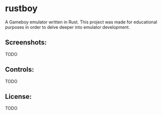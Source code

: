# rustboy
A Gameboy emulator written in Rust. This project was made for educational purposes in order to delve deeper into emulator development.

## Screenshots:
TODO

## Controls:
TODO

## License:
TODO